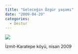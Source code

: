 ```yaml
---
title: "Geleceğin Özgür yaşamı"
date: "2009-04-29"
categories: 
  - Destur
---
```


![](/uploads/image/DSC03670.JPG)  
  
İzmit-Karatepe köyü, nisan 2009
